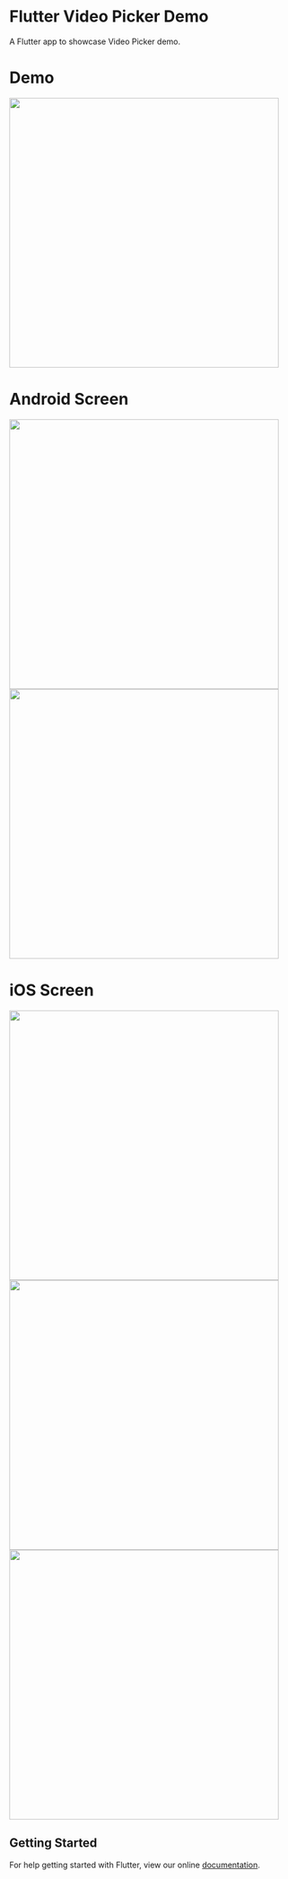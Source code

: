 # Flutter Video Picker Demo

A Flutter app to showcase Video Picker demo.

# Demo
<img height="480px" src="https://github.com/flutter-devs/flutter_video_picker/blob/master/screens/demo.gif">



# Android Screen
<img height="480px" src="https://github.com/flutter-devs/flutter_video_picker/blob/master/screens/android1.jpg"> <img height="480px" src="https://github.com/flutter-devs/flutter_video_picker/blob/master/screens/android2.jpg">  


# iOS Screen
<img height="480px" src="https://github.com/flutter-devs/flutter_video_picker/blob/master/screens/iphone1.jpg"> <img height="480px" src="https://github.com/flutter-devs/flutter_video_picker/blob/master/screens/iphone2.jpg"> <img height="480px" src="https://github.com/flutter-devs/flutter_video_picker/blob/master/screens/iphone3.jpg"> 



## Getting Started

For help getting started with Flutter, view our online
[documentation](https://flutter.io/).
